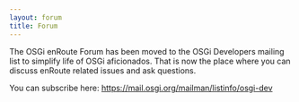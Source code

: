 ```yaml
---
layout: forum
title: Forum
---
```


The OSGi enRoute Forum has been moved to the OSGi Developers mailing list to simplify life of OSGi aficionados. 
That is now the place where you can discuss enRoute related issues and ask questions. 

You can subscribe here: https://mail.osgi.org/mailman/listinfo/osgi-dev

